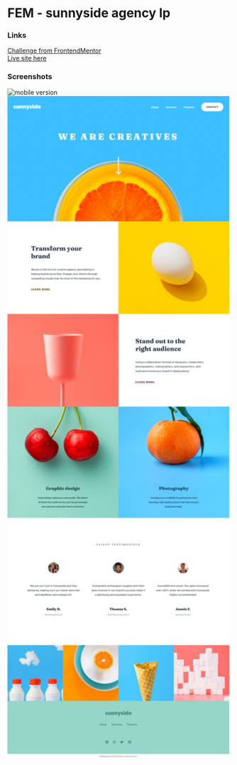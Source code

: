 # FEM - sunnyside agency lp
### Links
[Challenge from FrontendMentor](https://www.frontendmentor.io/challenges/sunnyside-agency-landing-page-7yVs3B6ef)\
[Live site here](https://mgksp.github.io/FEM-sunnyside-agency-lp/)
### Screenshots
<img src=".screenshots/mobile.png" alt="mobile version" /> <img src="./screenshots/desktop.png" alt="desktop version" width="500px" />
